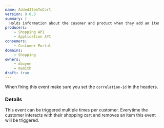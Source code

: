 ```yaml
---
name: AddedItemToCart
version: 0.0.3
summary: |
  Holds information about the cusomer and product when they add an item to the cart.
producers:
    - Shopping API
    - Application API
consumers:
    - Customer Portal
domains:
    - Shopping
owners:
    - dboyne
    - mSmith
draft: true    
---
```


<Admonition>When firing this event make sure you set the `correlation-id` in the headers.</Admonition>

<Mermaid />

### Details

This event can be triggered multiple times per customer. Everytime the customer interacts with their shopping cart and removes an item this event will be triggered.

<Schema />